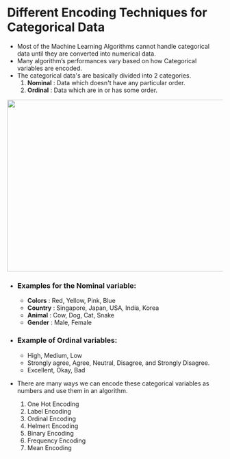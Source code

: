 # Different Encoding Techniques for Categorical Data

- Most of the Machine Learning Algorithms cannot handle categorical data until they are converted into numerical data.
- Many algorithm’s performances vary based on how Categorical variables are encoded.
- The categorical data's are basically divided into 2 categories.
  1. **Nominal** : Data which doesn't have any particular order.
  2. **Ordinal** : Data which are in or has some order.

<center>
<img height="400" src="C:\Users\shivani.lad\Desktop\My-Work\Different Encoding Techniques for Categorical data\categorical data.png" width="600"/>
</center>

- ### Examples for the **Nominal** variable:
  - **Colors** : Red, Yellow, Pink, Blue
  - **Country** : Singapore, Japan, USA, India, Korea
  - **Animal** : Cow, Dog, Cat, Snake
  - **Gender** : Male, Female
  
- ### Example of **Ordinal** variables:
  - High, Medium, Low
  - Strongly agree, Agree, Neutral, Disagree, and Strongly Disagree.
  - Excellent, Okay, Bad

- There are many ways we can encode these categorical variables as numbers and use them in an algorithm.
  1. One Hot Encoding
  2. Label Encoding
  3. Ordinal Encoding
  4. Helmert Encoding
  5. Binary Encoding
  6. Frequency Encoding
  7. Mean Encoding